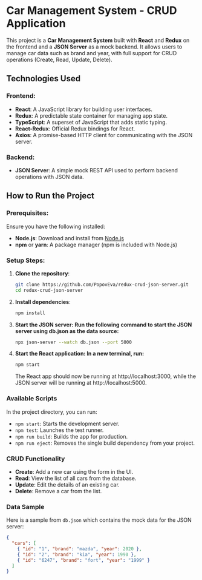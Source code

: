 # Car Management System - CRUD Application

This project is a **Car Management System** built with **React** and **Redux** on the frontend and a **JSON Server** as a mock backend. It allows users to manage car data such as brand and year, with full support for CRUD operations (Create, Read, Update, Delete).


## Technologies Used

### Frontend:
- **React**: A JavaScript library for building user interfaces.
- **Redux**: A predictable state container for managing app state.
- **TypeScript**: A superset of JavaScript that adds static typing.
- **React-Redux**: Official Redux bindings for React.
- **Axios**: A promise-based HTTP client for communicating with the JSON server.

### Backend:
- **JSON Server**: A simple mock REST API used to perform backend operations with JSON data.

## How to Run the Project

### Prerequisites:
Ensure you have the following installed:
- **Node.js**: Download and install from [Node.js](https://nodejs.org/)
- **npm** or **yarn**: A package manager (npm is included with Node.js)

### Setup Steps:

1. **Clone the repository**:
   ```bash
   git clone https://github.com/PopovEva/redux-crud-json-server.git
   cd redux-crud-json-server   
2. **Install dependencies**:  
    ```bash
    npm install

3. **Start the JSON server: Run the following command to start the JSON server using db.json as the data source:**  
    ```bash
    npx json-server --watch db.json --port 5000

4. **Start the React application: In a new terminal, run:**
    ```bash
    npm start
    ```
    The React app should now be running at http://localhost:3000, while the JSON server will be running at http://localhost:5000.   

### Available Scripts

In the project directory, you can run:

- `npm start`: Starts the development server.
- `npm test`: Launches the test runner.
- `npm run build`: Builds the app for production.
- `npm run eject`: Removes the single build dependency from your project.

### CRUD Functionality

- **Create**: Add a new car using the form in the UI.
- **Read**: View the list of all cars from the database.
- **Update**: Edit the details of an existing car.
- **Delete**: Remove a car from the list.

### Data Sample

Here is a sample from `db.json` which contains the mock data for the JSON server:

```json
{
  "cars": [
    { "id": "1", "brand": "mazda", "year": 2020 },
    { "id": "2", "brand": "kia", "year": 1990 },
    { "id": "6247", "brand": "fort", "year": "1999" }
  ]
}



